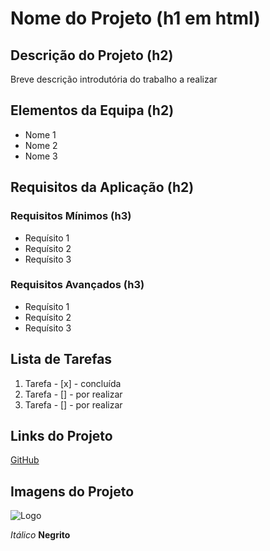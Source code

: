 # Nome do Projeto (h1 em html)

## Descrição do Projeto (h2)
Breve descrição introdutória do trabalho a realizar

## Elementos da Equipa (h2)
* Nome 1
* Nome 2 
* Nome 3

## Requisitos da Aplicação (h2)
### Requisitos Mínimos (h3)
* Requísito 1
* Requísito 2
* Requísito 3

### Requisitos Avançados (h3)
* Requísito 1
* Requísito 2
* Requísito 3

## Lista de Tarefas
1. Tarefa - [x] - concluída
2. Tarefa - [] - por realizar
3. Tarefa - [] - por realizar

## Links do Projeto
[GitHub](https://github.com/)

## Imagens do Projeto
![Logo](https://media1.tenor.com/images/f26aec0a6bfdb3f1e23220539408556f/tenor.gif?itemid=19719206)


*Itálico*
**Negrito**
